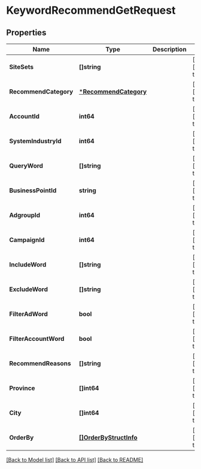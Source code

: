 # KeywordRecommendGetRequest

## Properties
Name | Type | Description | Notes
------------ | ------------- | ------------- | -------------
**SiteSets** | **[]string** |  | [optional] [default to null]
**RecommendCategory** | [***RecommendCategory**](RecommendCategory.md) |  | [optional] [default to null]
**AccountId** | **int64** |  | [optional] [default to null]
**SystemIndustryId** | **int64** |  | [optional] [default to null]
**QueryWord** | **[]string** |  | [optional] [default to null]
**BusinessPointId** | **string** |  | [optional] [default to null]
**AdgroupId** | **int64** |  | [optional] [default to null]
**CampaignId** | **int64** |  | [optional] [default to null]
**IncludeWord** | **[]string** |  | [optional] [default to null]
**ExcludeWord** | **[]string** |  | [optional] [default to null]
**FilterAdWord** | **bool** |  | [optional] [default to null]
**FilterAccountWord** | **bool** |  | [optional] [default to null]
**RecommendReasons** | **[]string** |  | [optional] [default to null]
**Province** | **[]int64** |  | [optional] [default to null]
**City** | **[]int64** |  | [optional] [default to null]
**OrderBy** | [**[]OrderByStructInfo**](order_by_struct_info.md) |  | [optional] [default to null]

[[Back to Model list]](../README.md#documentation-for-models) [[Back to API list]](../README.md#documentation-for-api-endpoints) [[Back to README]](../README.md)


